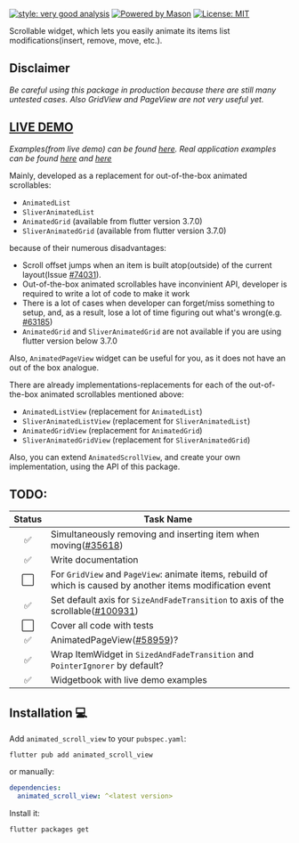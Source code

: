 
[![style: very good analysis][very_good_analysis_badge]][very_good_analysis_link]
[![Powered by Mason](https://img.shields.io/endpoint?url=https%3A%2F%2Ftinyurl.com%2Fmason-badge)](https://github.com/felangel/mason)
[![License: MIT][license_badge]][license_link]

Scrollable widget, which lets you easily animate its items list modifications(insert, remove, move, etc.).

## **Disclaimer**
_Be careful using this package in production because there are still many untested cases. Also GridView and PageView are not very useful yet._

## **[LIVE DEMO](https://radomir9720.github.io/animated_scroll_view/#/)**
_Examples(from live demo) can be found [here][live_demo_examples_link].
Real application examples can be found [here][real_app_example_link1] and [here][real_app_example_link2]_

Mainly, developed as a replacement for out-of-the-box animated scrollables:

- `AnimatedList`
- `SliverAnimatedList`
- `AnimatedGrid` (available from flutter version 3.7.0)
- `SliverAnimatedGrid` (available from flutter version 3.7.0)

because of their numerous disadvantages:

- Scroll offset jumps when an item is built atop(outside) of the current
layout(Issue [#74031](https://github.com/flutter/flutter/issues/74031)).
- Out-of-the-box animated scrollables have inconvinient API, developer
is required to write a lot of code to make it work
- There is a lot of cases when developer can forget/miss something to setup,
and, as a result, lose a lot of time figuring out what's wrong(e.g. [#63185](https://github.com/flutter/flutter/issues/63185))
- `AnimatedGrid` and `SliverAnimatedGrid` are not available if you are using
flutter version below 3.7.0

Also, `AnimatedPageView` widget can be useful for you, as it does not have an out of the box analogue.

There are already implementations-replacements for each of the
out-of-the-box animated scrollables mentioned above:

- `AnimatedListView` (replacement for `AnimatedList`)
- `SliverAnimatedListView` (replacement for `SliverAnimatedList`)
- `AnimatedGridView` (replacement for `AnimatedGrid`)
- `SliverAnimatedGridView` (replacement for `SliverAnimatedGrid`)

Also, you can extend `AnimatedScrollView`, and create your own
implementation, using the API of this package.

## TODO:

Status  |Task Name
:------:|----
✅|Simultaneously removing and inserting item when moving([#35618](https://github.com/flutter/flutter/issues/35618))
✅|Write documentation
⬜|For `GridView` and `PageView`: animate items, rebuild of which is caused by another items modification event
✅|Set default axis for `SizeAndFadeTransition` to axis of the scrollable([#100931](https://github.com/flutter/flutter/issues/100931#issuecomment-1120515790))
⬜|Cover all code with tests
✅|AnimatedPageView([#58959](https://github.com/flutter/flutter/issues/58959))?
✅|Wrap ItemWidget in `SizedAndFadeTransition` and `PointerIgnorer` by default?
✅|Widgetbook with live demo examples

## Installation 💻

Add `animated_scroll_view` to your `pubspec.yaml`:

```
flutter pub add animated_scroll_view
```

or manually:

```yaml
dependencies:
  animated_scroll_view: ^<latest version>
```

Install it:

```sh
flutter packages get
```

[license_badge]: https://img.shields.io/badge/license-MIT-blue.svg
[license_link]: https://opensource.org/licenses/MIT
[very_good_analysis_badge]: https://img.shields.io/badge/style-very_good_analysis-B22C89.svg
[very_good_analysis_link]: https://pub.dev/packages/very_good_analysis
[real_app_example_link1]: https://github.com/radomir9720/pixel_app_flutter/blob/0.5.0/lib/presentation/screens/apps/body/handset_apps_screen_body.dart
[real_app_example_link2]: https://github.com/radomir9720/pixel_app_flutter/blob/0.5.0/lib/presentation/screens/apps/body/tablet_apps_screen_body.dart
[live_demo_examples_link]: https://github.com/radomir9720/animated_scroll_view/tree/main/widgetbook_app/lib/widgets/scrollables